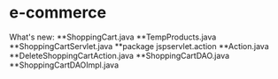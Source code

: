 # e-commerce
What's new: 
**ShoppingCart.java
**TempProducts.java
**ShoppingCartServlet.java
**package jspservlet.action
**Action.java
**DeleteShoppingCartAction.java
**ShoppingCartDAO.java
**ShoppingCartDAOImpl.java
